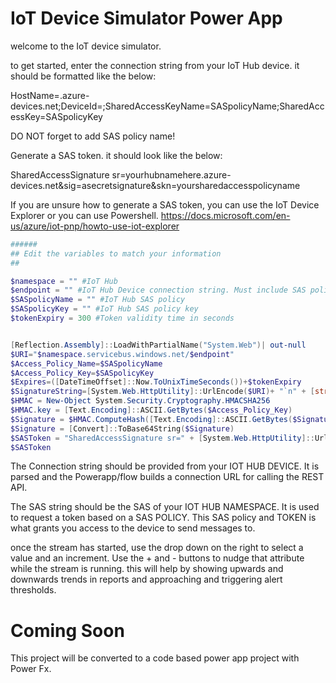 # IoT Device Simulator Power App

welcome to the IoT device simulator.

to get started, enter the connection string from your IoT Hub device. it should be formatted like the below:

HostName=<name>.azure-devices.net;DeviceId=<name>;SharedAccessKeyName=SASpolicyName;SharedAccessKey=SASpolicyKey

DO NOT forget to add SAS policy name!

Generate a SAS token. it should look like the below:

SharedAccessSignature sr=yourhubnamehere.azure-devices.net&sig=asecretsignature&skn=yoursharedaccesspolicyname

If you are unsure how to generate a SAS token, you can use the IoT Device Explorer or you can use Powershell.
https://docs.microsoft.com/en-us/azure/iot-pnp/howto-use-iot-explorer


```powershell
######
## Edit the variables to match your information
##

$namespace = "" #IoT Hub
$endpoint = "" #IoT Hub Device connection string. Must include SAS policy name and key
$SASpolicyName = "" #IoT Hub SAS policy
$SASpolicyKey = "" #IoT Hub SAS policy key
$tokenExpiry = 300 #Token validity time in seconds


[Reflection.Assembly]::LoadWithPartialName("System.Web")| out-null
$URI="$namespace.servicebus.windows.net/$endpoint"
$Access_Policy_Name=$SASpolicyName
$Access_Policy_Key=$SASpolicyKey
$Expires=([DateTimeOffset]::Now.ToUnixTimeSeconds())+$tokenExpiry
$SignatureString=[System.Web.HttpUtility]::UrlEncode($URI)+ "`n" + [string]$Expires
$HMAC = New-Object System.Security.Cryptography.HMACSHA256
$HMAC.key = [Text.Encoding]::ASCII.GetBytes($Access_Policy_Key)
$Signature = $HMAC.ComputeHash([Text.Encoding]::ASCII.GetBytes($SignatureString))
$Signature = [Convert]::ToBase64String($Signature)
$SASToken = "SharedAccessSignature sr=" + [System.Web.HttpUtility]::UrlEncode($URI) + "&sig=" + [System.Web.HttpUtility]::UrlEncode($Signature) + "&se=" + $Expires + "&skn=" + $Access_Policy_Name
$SASToken

```

The Connection string should be provided from your IOT HUB DEVICE. It is parsed and the Powerapp/flow builds a connection URL for calling the REST API.

The SAS string should be the SAS of your IOT HUB NAMESPACE. It is used to request a token based on a SAS POLICY. This SAS policy and TOKEN is what grants you access to the device to send messages to.

once the stream has started, use the drop down on the right to select a value and an increment. Use the + and - buttons to nudge that attribute while the stream is running. this will help by showing upwards and downwards trends in reports and approaching and triggering alert thresholds.


# Coming Soon
This project will be converted to a code based power app project with Power Fx.
